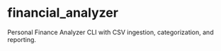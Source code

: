 # financial_analyzer

Personal Finance Analyzer CLI with CSV ingestion, categorization, and reporting.